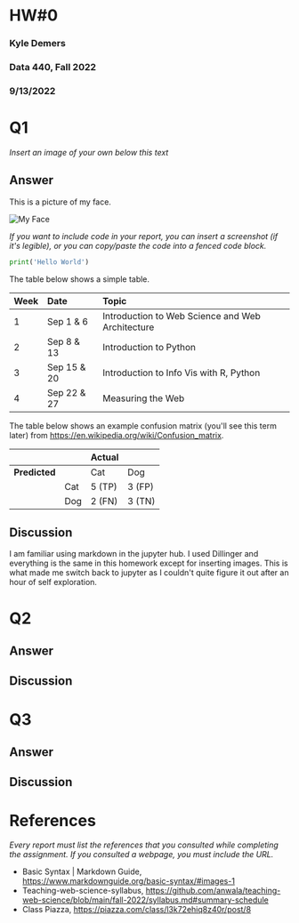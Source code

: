 # HW#0
### Kyle Demers
### Data 440, Fall 2022
### 9/13/2022

# Q1

*Insert an image of your own below this text*

## Answer

This is a picture of my face.

![My Face](https://tribeathletics.com/images/2021/11/17/21Demers_HS.jpg)

*If you want to include code in your report, you can insert a screenshot (if it's legible), or you can copy/paste the code into a fenced code block.*

```python
print('Hello World')
```

The table below shows a simple table.  

|Week|Date|Topic|
|:---|:---|:---|
|1|Sep 1 & 6|Introduction to Web Science and Web Architecture|
|2|Sep 8 & 13|Introduction to Python|
|3|Sep 15 & 20|Introduction to Info Vis with R, Python|
|4| Sep 22 & 27| Measuring the Web|

The table below shows an example confusion matrix (you'll see this term later) from <https://en.wikipedia.org/wiki/Confusion_matrix>.

| | |Actual||
|---|---|---|---|
|**Predicted**| |Cat|Dog|
| |Cat|5 (TP)|3 (FP)|
| |Dog|2 (FN)|3 (TN)|

## Discussion

I am familiar using markdown in the jupyter hub. I used Dillinger and everything is the same in this homework except for inserting images. This is what made me switch back to jupyter as I couldn't quite figure it out after an hour of self exploration. 

# Q2

## Answer

## Discussion

# Q3

## Answer

## Discussion

# References

*Every report must list the references that you consulted while completing the assignment. If you consulted a webpage, you must include the URL.*

* Basic Syntax | Markdown Guide, <https://www.markdownguide.org/basic-syntax/#images-1>
* Teaching-web-science-syllabus, <https://github.com/anwala/teaching-web-science/blob/main/fall-2022/syllabus.md#summary-schedule>
* Class Piazza, <https://piazza.com/class/l3k72ehiq8z40r/post/8>
